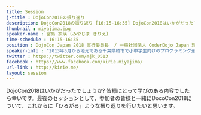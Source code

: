 ```yaml
---
title: Session
j-title : DojoCon2018の振り返り
description: DojoCon2018の振り返り [16:15-16:35] DojoCon2018はいかがだったでしょうか? 皆様にとって学びのある内容でしたら幸いです。最後のセッションとして、参加者の皆様と一緒にDocoCon2018について、これからに「ひろがる」ような振り返りを行いたいと思います。
thumbnail : miyajima.jpg
speaker-name : 宮島 衣瑛 (みやじま きりえ)
time-schedule : 16:15-16:35
position : DojoCon Japan 2018 実行委員長  / 一般社団法人 CoderDojo Japan 理事 / CoderDojo Kashiwa チャンピオン
speaker-info : "2013年5月から地元である千葉県柏市で小中学生向けのプログラミング道場、CoderDojo Kashiwaを主催・運営。プログラミング教育を始めとするICT教育全般について、全国各地で実践研究を行っている。教育分野のResearch&Developmentを行っているInnovationPower Co.,LtdのCEO。2017年4月より柏市教育委員会とプログラミング教育に関するプロジェクトをスタート。市内すべての小学校で実施するプログラミング学習のカリキュラム作成やフォローアップを担当。2017年11月より一般社団法人CoderDojo Japan理事。大学では教育についてより専門的に学んでいる。"
twitter : https://twitter.com/mjk_0513
facebook : https://www.facebook.com/kirie.miyajima/
url-link : http://kirie.me/
layout: session
---
```


DojoCon2018はいかがだったでしょうか? 皆様にとって学びのある内容でしたら幸いです。最後のセッションとして、参加者の皆様と一緒にDocoCon2018について、これからに「ひろがる」ような振り返りを行いたいと思います。
